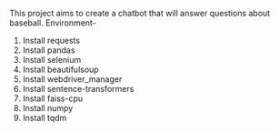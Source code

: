 This project aims to create a chatbot that will answer questions about baseball.
Environment-
1. Install requests
2. Install pandas
3. Install selenium
4. Install beautifulsoup
5. Install webdriver_manager
6. Install sentence-transformers
7. Install faiss-cpu
8. Install numpy
9. Install tqdm
